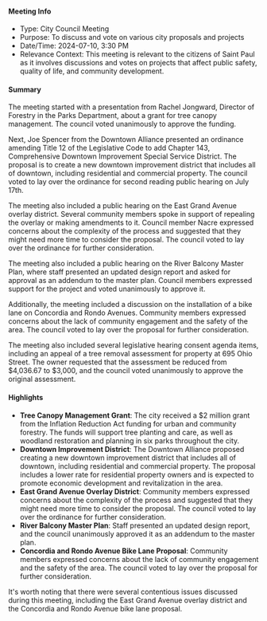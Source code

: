 ---
---

#### Meeting Info
- Type: City Council Meeting
- Purpose: To discuss and vote on various city proposals and projects
- Date/Time: 2024-07-10, 3:30 PM
- Relevance Context: This meeting is relevant to the citizens of Saint Paul as it involves discussions and votes on projects that affect public safety, quality of life, and community development.

#### Summary

The meeting started with a presentation from Rachel Jongward, Director of Forestry in the Parks Department, about a grant for tree canopy management. The council voted unanimously to approve the funding. 

Next, Joe Spencer from the Downtown Alliance presented an ordinance amending Title 12 of the Legislative Code to add Chapter 143, Comprehensive Downtown Improvement Special Service District. The proposal is to create a new downtown improvement district that includes all of downtown, including residential and commercial property. The council voted to lay over the ordinance for second reading public hearing on July 17th.

The meeting also included a public hearing on the East Grand Avenue overlay district. Several community members spoke in support of repealing the overlay or making amendments to it. Council member Nacre expressed concerns about the complexity of the process and suggested that they might need more time to consider the proposal. The council voted to lay over the ordinance for further consideration.

The meeting also included a public hearing on the River Balcony Master Plan, where staff presented an updated design report and asked for approval as an addendum to the master plan. Council members expressed support for the project and voted unanimously to approve it.

Additionally, the meeting included a discussion on the installation of a bike lane on Concordia and Rondo Avenues. Community members expressed concerns about the lack of community engagement and the safety of the area. The council voted to lay over the proposal for further consideration.

The meeting also included several legislative hearing consent agenda items, including an appeal of a tree removal assessment for property at 695 Ohio Street. The owner requested that the assessment be reduced from $4,036.67 to $3,000, and the council voted unanimously to approve the original assessment.

#### Highlights

* **Tree Canopy Management Grant**: The city received a $2 million grant from the Inflation Reduction Act funding for urban and community forestry. The funds will support tree planting and care, as well as woodland restoration and planning in six parks throughout the city.
* **Downtown Improvement District**: The Downtown Alliance proposed creating a new downtown improvement district that includes all of downtown, including residential and commercial property. The proposal includes a lower rate for residential property owners and is expected to promote economic development and revitalization in the area.
* **East Grand Avenue Overlay District**: Community members expressed concerns about the complexity of the process and suggested that they might need more time to consider the proposal. The council voted to lay over the ordinance for further consideration.
* **River Balcony Master Plan**: Staff presented an updated design report, and the council unanimously approved it as an addendum to the master plan.
* **Concordia and Rondo Avenue Bike Lane Proposal**: Community members expressed concerns about the lack of community engagement and the safety of the area. The council voted to lay over the proposal for further consideration.

It's worth noting that there were several contentious issues discussed during this meeting, including the East Grand Avenue overlay district and the Concordia and Rondo Avenue bike lane proposal.

